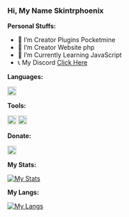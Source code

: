 ### Hi, My Name Skintrphoenix


**Personal Stuffs:**

- 🔭 I’m Creator Plugins Pocketmine
- 🔧 I’m Creator Website php
- 🌱 I’m Currently Learning JavaScript
- 📞 My Discord [Click Here](https://discord.gg/HtYd8jfQAh)


**Languages:**

[<code><img alt="Php" height="20px" src="https://seeklogo.com/images/P/PHP-logo-0B2FDC4529-seeklogo.com.png"/></code>](https://www.php.net/)

**Tools:**

[<code><img alt="PocketMine" height="20px" src="https://avatars3.githubusercontent.com/u/3150836?s=200&v=4"/></code>](https://github.com/pmmp/PocketMine-MP)
[<code><img alt="Poggit" height="20px" src="https://avatars2.githubusercontent.com/u/22427965?s=400&u=ab2083244b63dc147f5841cd9e5399634a8b0853&v=4"/></code>](https://poggit.pmmp.io)

**Donate:**

[<code><img alt="Paypal" height="20px" src="https://encrypted-tbn0.gstatic.com/images?q=tbn:ANd9GcQZtu0A0ei_zJNYA2SjujzpX1MFs4j348OIuNtQSj8JBOJuy-LCwx7CzuQ&s=10"/></code>](https://paypal.me/Skintrphoenix)

**My Stats:**

[![My Stats](https://github-readme-stats.vercel.app//api?username=Skintrphoenix&show_icons=true&count_private=true&hide_title=true&bg_color=30,3668B5,12254D&title_color=fff&text_color=fff)](https://github.com/Skintrphoenix/)

**My Langs:**

[![My Langs](https://github-readme-stats.vercel.app/api/top-langs/?username=Skintrphoenix&layout=compact&bg_color=30,3668B5,12254D&title_color=fff&text_color=fff)](https://github.com/Skintrphoenix/)

